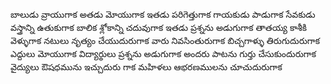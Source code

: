 బాలుడు వ్రాయుగాక 
అతడు మోయుగాక 
ఇతడు పరిగెత్తుగాక 
గాయకుడు పాడుగాక 
సేవకుడు వస్త్రాన్ని ఉతుకుగాక 
బాలిక శ్లోకాన్ని చదువుగాక 
ఇతడు ప్రశ్నను అడుగుగాక 
తాతయ్య కాశీకి వెళ్ళుగాక 
నటులు నృత్యం చేయుదురుగాక 
వారు నివసింతురుగాక 
బిచ్చగాళ్ళు తిరుగుదురుగాక 
ఎద్దులు మోయుగాక 
విద్యార్థులు ప్రశ్నను అడుగుగాక 
అందరు పాటను గుర్తు చేసుకుందురుగాక 
వైద్యులు ఔషధమును ఇచ్చుదురు గాక 
మహిళలు ఆభరణములను చూచుదురుగాక  